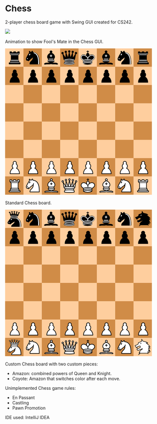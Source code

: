 # Chess
2-player chess board game with Swing GUI created for CS242.

![][foolsmateChess]

Animation to show Fool's Mate in the Chess GUI.

<img src="https://github.com/SunayaShivakumar/Chess/blob/master/screencaps/standard.png" width="480" height="480">

Standard Chess board.

<img src="https://github.com/SunayaShivakumar/Chess/blob/master/screencaps/custom.png" width="480" height="480">

Custom Chess board with two custom pieces:
* Amazon: combined powers of Queen and Knight.
* Coyote: Amazon that switches color after each move.

Unimplemented Chess game rules:
* En Passant
* Castling
* Pawn Promotion

IDE used: IntelliJ IDEA

[foolsmateChess]: https://github.com/SunayaShivakumar/Chess/blob/master/screencaps/foolsmate.gif
